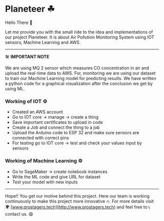# Planeteer ☘

Hello There 👋 

Let me provide you with the small ride to the idea and implementations of our project Planeteer. It is about Air Pollution Monitoring System  using IOT sensors, Machine Learning and AWS.

---

🛠 **IMPORTANT NOTE**

We are using MQ 2 sensor which measures CO concentration in air and upload the real-time data to AWS. For, monitoring we are using our dataset to train our Machine Learning model for predicting results. We have written a python code for a graphical visualization after the conclusion we get by using ML.

### Working of IOT ⚙️

- Created an AWS account
- Go to IOT core → manage → create a thing
- Save important certificates to upload in code
- Create a Job and connect the thing to a job
- Upload the Arduino code to ESP 32 and make sure sensors are connected with correct pins
- For testing go to IOT core → test and check your values input by sensors

### Working of Machine Learning ⚙

- Go to SageMaker → create notebook instances
- Write the ML code and give URL for dataset
- Test your model with new inputs

---

Hope!! You get our motive behind this project. Here our team is working continuously to make this project more innovative 🔥. For more details visit 🌍 [www.prostagers.tech](http://www.prostagers.tech) and feel free to 📞 contact us. 😄